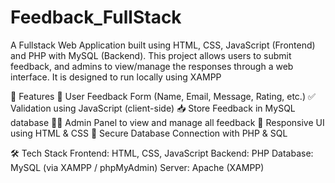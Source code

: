 # Feedback_FullStack
A Fullstack Web Application built using HTML, CSS, JavaScript (Frontend) and PHP with MySQL (Backend). This project allows users to submit feedback, and admins to view/manage the responses through a web interface. It is designed to run locally using XAMPP

🚀 Features
📝 User Feedback Form (Name, Email, Message, Rating, etc.)
✅ Validation using JavaScript (client-side)
📥 Store Feedback in MySQL database
👨‍💼 Admin Panel to view and manage all feedback
🎨 Responsive UI using HTML & CSS
🔐 Secure Database Connection with PHP & SQL

🛠️ Tech Stack
Frontend: HTML, CSS, JavaScript
Backend: PHP
Database: MySQL (via XAMPP / phpMyAdmin)
Server: Apache (XAMPP)
